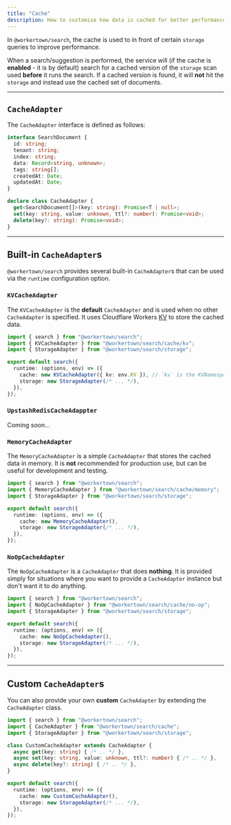 ```yaml
---
title: "Cache"
description: How to customise how data is cached for better performance in @workertown/search.
---
```


In `@workertown/search`, the cache is used to in front of certain `storage`
queries to improve performance.

When a search/suggestion is performed, the service will (if the cache is
**enabled** - it is by default) search for a cached version of the `storage`
scan used **before** it runs the search. If a cached version is found, it will
**not** hit the `storage` and instead use the cached set of documents.

---

## `CacheAdapter`

The `CacheAdapter` interface is defined as follows:

```ts
interface SearchDocument {
  id: string;
  tenant: string;
  index: string;
  data: Record<string, unknown>;
  tags: string[];
  createdAt: Date;
  updatedAt: Date;
}

declare class CacheAdapter {
  get<SearchDocument[]>(key: string): Promise<T | null>;
  set(key: string, value: unknown, ttl?: number): Promise<void>;
  delete(key?: string): Promise<void>;
}
```

---

## Built-in `CacheAdapter`s

`@workertown/search` provides several built-in `CacheAdapter`s that can be used
via the `runtime` configuration option.

### `KVCacheAdapter`

The `KVCacheAdapter` is the **default** `CacheAdapter` and is used when no other
`CacheAdapter` is specified. It uses Cloudflare Workers
[KV](https://developers.cloudflare.com/workers/learning/how-kv-works/) to store
the cached data.

```ts
import { search } from "@workertown/search";
import { KVCacheAdapter } from "@workertown/search/cache/kv";
import { StorageAdapter } from "@workertown/search/storage";

export default search({
  runtime: (options, env) => ({
    cache: new KVCacheAdapter({ kv: env.KV }), // `kv` is the KVNamespace bound to the CloudflareWorker to use for the cache
    storage: new StorageAdapter(/* ... */),
  }),
});
```

### `UpstashRedisCacheAdappter`

Coming soon...

### `MemoryCacheAdapter`

The `MemoryCacheAdapter` is a simple `CacheAdapter` that stores the cached data
in memory. It is **not** recommended for production use, but can be useful for
development and testing.

```ts
import { search } from "@workertown/search";
import { MemoryCacheAdapter } from "@workertown/search/cache/memory";
import { StorageAdapter } from "@workertown/search/storage";

export default search({
  runtime: (options, env) => ({
    cache: new MemoryCacheAdapter(),
    storage: new StorageAdapter(/* ... */),
  }),
});
```

### `NoOpCacheAdapter`

The `NoOpCacheAdapter` is a `CacheAdapter` that does **nothing**. It is provided
simply for situations where you want to provide a `CacheAdapter` instance but
don't want it to do anything.

```ts
import { search } from "@workertown/search";
import { NoOpCacheAdapter } from "@workertown/search/cache/no-op";
import { StorageAdapter } from "@workertown/search/storage";

export default search({
  runtime: (options, env) => ({
    cache: new NoOpCacheAdapter(),
    storage: new StorageAdapter(/* ... */),
  }),
});
```

---

## Custom `CacheAdapter`s

You can also provide your own **custom** `CacheAdapter` by extending the
`CacheAdapter` class.

```ts
import { search } from "@workertown/search";
import { CacheAdapter } from "@workertown/search/cache";
import { StorageAdapter } from "@workertown/search/storage";

class CustomCacheAdapter extends CacheAdapter {
  async get(key: string) { /* .. */ },
  async set(key: string, value: unknown, ttl?: number) { /* .. */ },
  async delete(key?: string) { /* .. */ },
}

export default search({
  runtime: (options, env) => ({
    cache: new CustomCacheAdapter(),
    storage: new StorageAdapter(/* ... */),
  }),
});
```
